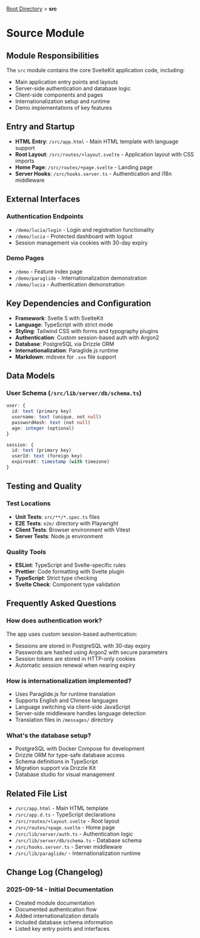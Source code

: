[Root Directory](../CLAUDE.md) > **src**

# Source Module

## Module Responsibilities

The `src` module contains the core SvelteKit application code, including:

- Main application entry points and layouts
- Server-side authentication and database logic
- Client-side components and pages
- Internationalization setup and runtime
- Demo implementations of key features

## Entry and Startup

- **HTML Entry**: `/src/app.html` - Main HTML template with language support
- **Root Layout**: `/src/routes/+layout.svelte` - Application layout with CSS
  imports
- **Home Page**: `/src/routes/+page.svelte` - Landing page
- **Server Hooks**: `/src/hooks.server.ts` - Authentication and i18n middleware

## External Interfaces

### Authentication Endpoints

- `/demo/lucia/login` - Login and registration functionality
- `/demo/lucia` - Protected dashboard with logout
- Session management via cookies with 30-day expiry

### Demo Pages

- `/demo` - Feature index page
- `/demo/paraglide` - Internationalization demonstration
- `/demo/lucia` - Authentication demonstration

## Key Dependencies and Configuration

- **Framework**: Svelte 5 with SvelteKit
- **Language**: TypeScript with strict mode
- **Styling**: Tailwind CSS with forms and typography plugins
- **Authentication**: Custom session-based auth with Argon2
- **Database**: PostgreSQL via Drizzle ORM
- **Internationalization**: Paraglide.js runtime
- **Markdown**: mdsvex for `.svx` file support

## Data Models

### User Schema (`/src/lib/server/db/schema.ts`)

```typescript
user: {
  id: text (primary key)
  username: text (unique, not null)
  passwordHash: text (not null)
  age: integer (optional)
}

session: {
  id: text (primary key)
  userId: text (foreign key)
  expiresAt: timestamp (with timezone)
}
```

## Testing and Quality

### Test Locations

- **Unit Tests**: `src/**/*.spec.ts` files
- **E2E Tests**: `e2e/` directory with Playwright
- **Client Tests**: Browser environment with Vitest
- **Server Tests**: Node.js environment

### Quality Tools

- **ESLint**: TypeScript and Svelte-specific rules
- **Prettier**: Code formatting with Svelte plugin
- **TypeScript**: Strict type checking
- **Svelte Check**: Component type validation

## Frequently Asked Questions

### How does authentication work?

The app uses custom session-based authentication:

- Sessions are stored in PostgreSQL with 30-day expiry
- Passwords are hashed using Argon2 with secure parameters
- Session tokens are stored in HTTP-only cookies
- Automatic session renewal when nearing expiry

### How is internationalization implemented?

- Uses Paraglide.js for runtime translation
- Supports English and Chinese languages
- Language switching via client-side JavaScript
- Server-side middleware handles language detection
- Translation files in `/messages/` directory

### What's the database setup?

- PostgreSQL with Docker Compose for development
- Drizzle ORM for type-safe database access
- Schema definitions in TypeScript
- Migration support via Drizzle Kit
- Database studio for visual management

## Related File List

- `/src/app.html` - Main HTML template
- `/src/app.d.ts` - TypeScript declarations
- `/src/routes/+layout.svelte` - Root layout
- `/src/routes/+page.svelte` - Home page
- `/src/lib/server/auth.ts` - Authentication logic
- `/src/lib/server/db/schema.ts` - Database schema
- `/src/hooks.server.ts` - Server middleware
- `/src/lib/paraglide/` - Internationalization runtime

## Change Log (Changelog)

### 2025-09-14 - Initial Documentation

- Created module documentation
- Documented authentication flow
- Added internationalization details
- Included database schema information
- Listed key entry points and interfaces
